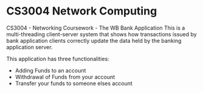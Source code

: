 # CS3004 Network Computing
CS3004 - Networking Coursework - The WB Bank Application
This is a multi-threading client-server system that shows how transactions issued by bank application clients correctly update the data held by the banking application server.

This application has three functionalities:
- Adding Funds to an account
- Withdrawal of Funds from your account
- Transfer your funds to someone elses account
